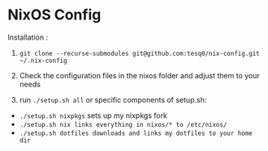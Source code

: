 # NixOS Config

Installation :

1. `git clone --recurse-submodules git@github.com:tesq0/nix-config.git ~/.nix-config`

2. Check the configuration files in the nixos folder and adjust them to your needs

3. run `./setup.sh all` or specific components of setup.sh:

* `./setup.sh nixpkgs` sets up my nixpkgs fork
* `./setup.sh nix links everything in nixos/* to /etc/nixos/`
* `./setup.sh dotfiles downloads and links my dotfiles to your home dir`
